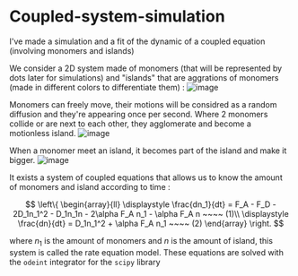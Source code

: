 # Coupled-system-simulation
I've made a simulation and a fit of the dynamic of a coupled equation (involving monomers and islands)

We consider a 2D system made of monomers (that will be represented by dots later for simulations) and "islands" that are aggrations of monomers (made in different colors to differentiate them) :
![image](https://github.com/user-attachments/assets/b2284e51-5caf-42cc-8b19-e06a9dbed980)

Monomers can freely move, their motions will be considred as a random diffusion and they're appearing once per second. Where 2 monomers collide or are next to each other, they agglomerate and become a motionless island.
![image](https://github.com/user-attachments/assets/13f73e16-c6e2-4b1d-b576-c3bc7d250dfb)

When a monomer meet an island, it becomes part of the island and make it bigger.
![image](https://github.com/user-attachments/assets/a3996be7-6fa4-47e8-a38c-09da4d5ffa04)

It exists a system of coupled equations that allows us to know the amount of monomers and island according to time :

$$
\left\{
    \begin{array}{ll}
        \displaystyle \frac{dn_1}{dt} = F_A - F_D - 2D_1n_1^2 - D_1n_1n - 2\alpha F_A n_1 - \alpha F_A n ~~~~ (1)\\
        \displaystyle \frac{dn}{dt} = D_1n_1^2 + \alpha F_A n_1 ~~~~ (2)
    \end{array}
\right.
$$

where $n_1$ is the amount of monomers and $n$ is the amount of island, this system is called the rate equation model. These equations are solved with the $\texttt{odeint}$ integrator for the $\texttt{scipy}$ library





